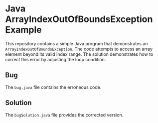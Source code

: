 # Java ArrayIndexOutOfBoundsException Example

This repository contains a simple Java program that demonstrates an `ArrayIndexOutOfBoundsException`. The code attempts to access an array element beyond its valid index range.  The solution demonstrates how to correct this error by adjusting the loop condition.

## Bug
The `bug.java` file contains the erroneous code.

## Solution
The `bugSolution.java` file provides the corrected version.
